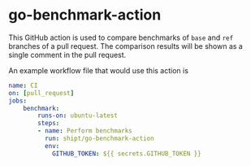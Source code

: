 # go-benchmark-action

This GitHub action is used to compare benchmarks of `base` and `ref` branches of a pull request. The comparison results will be shown as a single comment in the pull request.

An example workflow file that would use this action is

```yml
name: CI
on: [pull_request]
jobs:
    benchmark:
        runs-on: ubuntu-latest
        steps:
        - name: Perform benchmarks
          run: shipt/go-benchmark-action
          env:
            GITHUB_TOKEN: ${{ secrets.GITHUB_TOKEN }}
```
